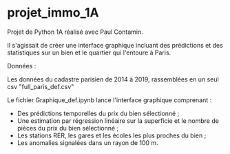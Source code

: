 # projet_immo_1A
Projet de Python 1A réalisé avec Paul Contamin.

Il s'agissait de créer une interface graphique incluant des prédictions et des statistiques sur un bien et le quartier qui l'entoure à Paris.

Données :

Les données du cadastre parisien de 2014 à 2019, rassemblées en un seul csv "full_paris_def.csv"

Le fichier Graphique_def.ipynb lance l'interface graphique comprenant :
- Des prédictions temporelles du prix du bien sélectionné ;
- Une estimation par régression linéaire sur la superficie et le nombre de pièces du prix du bien sélectionné ;
- Les stations RER, les gares et les écoles les plus proches du bien ;
- Les anomalies signalées dans un rayon de 100 m.
